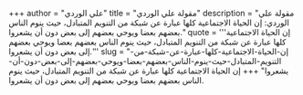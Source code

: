 +++
author = "علي الوردي"
title = "مقولة علي الوردي"
description = "مقولة علي الوردي: إن الحياة الاجتماعية كلها عبارة عن شبكة من التنويم المتبادل، حيث ينوم الناس بعضهم بعضا ويوحي بعضهم إلى بعض دون أن يشعروا."
quote = '''إن الحياة الاجتماعية كلها عبارة عن شبكة من التنويم المتبادل، حيث ينوم الناس بعضهم بعضا ويوحي بعضهم إلى بعض دون أن يشعروا.'''
slug = "إن-الحياة-الاجتماعية-كلها-عبارة-عن-شبكة-من-التنويم-المتبادل-حيث-ينوم-الناس-بعضهم-بعضا-ويوحي-بعضهم-إلى-بعض-دون-أن-يشعروا"
+++
إن الحياة الاجتماعية كلها عبارة عن شبكة من التنويم المتبادل، حيث ينوم الناس بعضهم بعضا ويوحي بعضهم إلى بعض دون أن يشعروا.
